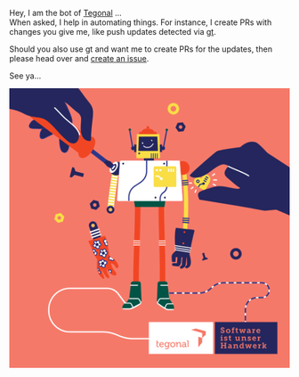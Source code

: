 Hey, I am the bot of [Tegonal](https://github.com/tegonal) ...  
When asked, I help in automating things. For instance, I create PRs with changes you give me, like push updates detected via [gt](https://github.com/tegonal/gt).

Should you also use gt and want me to create PRs for the updates, then please head over and [create an issue](https://github.com/tegonal-bot/bot/issues/new?title=gt%20updates%20via%20tegonal-bot%20for%20...).

See ya...

![robot_tegonal-farbig](https://raw.githubusercontent.com/tegonal-bot/tegonal-bot/main/robot_tegonal-farbig.svg)
